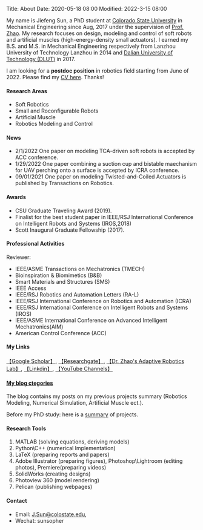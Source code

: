Title: About
Date: 2020-05-18 08:00
Modified: 2022-3-15 08:00

My name is Jiefeng Sun, a PhD student at [Colorado State University](https://www.engr.colostate.edu/me/) in Mechanical Engineering since Aug, 2017 under the supervision of [Prof. Zhao](https://www.engr.colostate.edu/me/dr-jianguo-zhao/). My research focuses on design, modeling and control of soft robots and artificial muscles (high-energy-density small actuators). I earned my B.S. and M.S. in Mechanical Engineering respectively from Lanzhou University of Technology Lanzhou in 2014 and [Dalian University of Technology (DLUT)](http://en.dlut.edu.cn/) in 2017. 

I am looking for a **postdoc position** in robotics field starting from June of 2022. Please find my [CV here]({static}/pdfs/CV_Jiefeng_Sun.pdf). Thanks! 


#### Research Areas
- Soft Robotics
- Small and Roconfigurable Robots
- Artificial Muscle
- Robotics Modeling and Control



#### News

- 2/1/2022 One paper on modeling TCA-driven soft robots is accepted by ACC conference.
- 1/29/2022  One paper combining a suction cup and bistable maechanism for UAV perching onto a surface is accepted by ICRA conference.
- 09/01/2021 One paper on modeling Twisted-and-Coiled Actuators is published by Transactions on Robotics.

#### Awards
- CSU Graduate Traveling Award (2019).
- Finalist for the best student paper in IEEE/RSJ International Conference on Intelligent Robots and Systems (IROS,2018)
- Scott Inaugural Graduate Fellowship (2017). 


#### Professional Activities
Reviewer: 

- IEEE/ASME Transactions on Mechatronics (TMECH)
- Bioinspiration & Biomimetics (B&B)
- Smart Materials and Structures (SMS)
- IEEE Access
- IEEE/RSJ Robotics and Automation Letters (RA-L)
- IEEE/RSJ International Conference on Robotics and Automation (ICRA)
- IEEE/RSJ International Conference on Intelligent Robots and Systems (IROS)
- IEEE/ASME International Conference on Advanced Intelligent Mechatronics(AIM)
- American Control Conference (ACC)



#### My Links
[【Google Scholar】](https://scholar.google.com/citations?user=fjUoHOsAAAAJ&hl=en), [【Researchgate】](https://www.researchgate.net/profile/Jiefeng_Sun2), [【Dr. Zhao's Adaptive Robotics Lab】](https://www.engr.colostate.edu/laboratories/adaptive-robotics-laboratory/), [【Linkdin】](https://www.linkedin.com/in/jiefeng-sun/), [【YouTube Channels】](https://www.youtube.com/channel/UCkeHwaZrEeFG-GXNSTONIzg)

#### [My blog ctegories](https://jiefengsun.github.io/categories.html)
The blog contains my posts on my previous projects summary (Robotics Modeling, Numerical Simulation, Artificial Muscle ect.).

Before my PhD study: here is a [summary]({filename}/category/Before_PhD.md) of projects.

#### Research Tools

1. MATLAB (solving equations, deriving models) 
1. Python\C++ (numerical Implementation)
1. LaTeX (preparing reports and papers) 
1. Adobe Illustrator (preparing figures), Photoshop\Lightroom (editing photos), Premiere(preparing videos)
1. SolidWorks (creating designs)
1. Photoview 360 (model rendering)
1. Pelican (publishing webpages)  

#### Contact
- Email: <J.Sun@colostate.edu>, 
- Wechat: sunsopher

